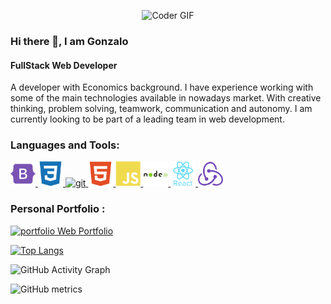 <p align="center">

  <img src="https://media.giphy.com/media/SWoSkN6DxTszqIKEqv/giphy.gif" alt="Coder GIF" width="500" height="400">
  
</p>



### Hi there 👋, I am Gonzalo
#### FullStack Web Developer


A developer with Economics background. I have experience working with some of the main technologies available in nowadays market. With creative thinking, problem solving, teamwork, communication and autonomy. I am currently looking to be part of a leading team in web development.

<h3 align="left">Languages and Tools:</h3>
<p align="left"> 
<a href="https://getbootstrap.com" target="_blank"> <img src="https://github.com/devicons/devicon/blob/master/icons/bootstrap/bootstrap-plain.svg" alt="bootstrap" width="40" height="40"/> </a>
  <a href="https://www.w3schools.com/css/" target="_blank"> <img src="https://github.com/devicons/devicon/blob/master/icons/css3/css3-plain.svg" alt="css3" width="40" height="40"/> </a>
  <a href="https://git-scm.com/" target="_blank"> <img src="https://www.vectorlogo.zone/logos/git-scm/git-scm-icon.svg" alt="git" width="40" height="40"/> </a> 
  <a href="https://www.w3.org/html/" target="_blank"> <img src="https://github.com/devicons/devicon/blob/master/icons/html5/html5-plain.svg" alt="html5" width="40" height="40"/> </a>
  <a href="https://developer.mozilla.org/en-US/docs/Web/JavaScript" target="_blank"> <img src="https://github.com/devicons/devicon/blob/master/icons/javascript/javascript-plain.svg" alt="javascript" width="40" height="40"/> </a>
  <a href="https://nodejs.org" target="_blank"> <img src="https://github.com/devicons/devicon/blob/master/icons/nodejs/nodejs-original-wordmark.svg" alt="nodejs" width="40" height="40"/> </a>
  <a href="https://reactjs.org/" target="_blank"> <img src="https://github.com/devicons/devicon/blob/master/icons/react/react-original-wordmark.svg" alt="react" width="40" height="40"/> </a>
  <a href="https://redux.js.org" target="_blank"> <img src="https://github.com/devicons/devicon/blob/master/icons/redux/redux-original.svg" alt="redux" width="40" height="40"/> </a>
</p>



<h3 align="left">Personal Portfolio :</h3>
<a href="gonz.app">
<img src='https://cdn.jsdelivr.net/npm/simple-icons@3.0.1/icons/icloud.svg' alt='portfolio' height='40'>
Web Portfolio </a>
    


[![Top Langs](https://github-readme-stats.vercel.app/api/top-langs/?username=bugaringonzalo)](https://github.com/anuraghazra/github-readme-stats)

![GitHub Activity Graph](https://activity-graph.herokuapp.com/graph?username=bugaringonzalo)  

![GitHub metrics](https://metrics.lecoq.io/bugaringonzalo)  

